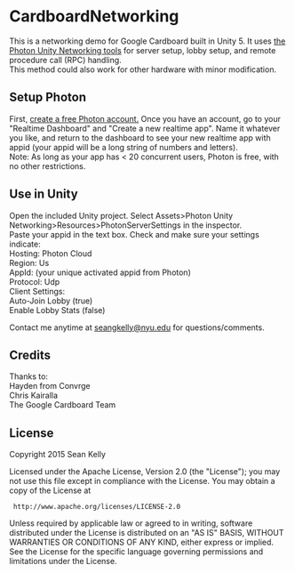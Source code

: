 
# CardboardNetworking
This is a networking demo for Google Cardboard built in Unity 5.
It uses <a href="https://www.photonengine.com/en/PUN">the Photon Unity Networking tools</a> for server setup, lobby setup, and remote procedure call (RPC) handling.
<br>This method could also work for other hardware with minor modification.
## Setup Photon
First, <a href="https://www.photonengine.com/en/Account/SignUp">create a free Photon account.</a>
Once you have an account, go to your "Realtime Dashboard" and "Create a new realtime app".
Name it whatever you like, and return to the dashboard to see your new realtime app with appid (your appid will be a long string of numbers and letters).
<br>Note: As long as your app has < 20 concurrent users, Photon is free, with no other restrictions.



## Use in Unity
Open the included Unity project.
Select Assets>Photon Unity Networking>Resources>PhotonServerSettings in the inspector. <br>Paste your appid in the text box.
Check and make sure your settings indicate:<br>
Hosting: Photon Cloud<br>
Region: Us <br>
AppId: (your unique activated appid from Photon)<br>
Protocol: Udp<br>
Client Settings:<br>
Auto-Join Lobby (true)<br>
Enable Lobby Stats (false)<br>


Contact me anytime at seangkelly@nyu.edu for questions/comments.


## Credits
Thanks to:<br>
Hayden from Convrge<br>
Chris Kairalla<br>
The Google Cardboard Team<br>

## License
   Copyright 2015 Sean Kelly

   Licensed under the Apache License, Version 2.0 (the "License");
   you may not use this file except in compliance with the License.
   You may obtain a copy of the License at

     http://www.apache.org/licenses/LICENSE-2.0

   Unless required by applicable law or agreed to in writing, software
   distributed under the License is distributed on an "AS IS" BASIS,
   WITHOUT WARRANTIES OR CONDITIONS OF ANY KIND, either express or implied.
   See the License for the specific language governing permissions and
   limitations under the License.






